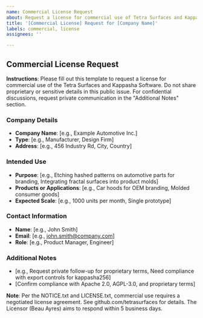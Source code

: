 ```yaml
---
name: Commercial License Request
about: Request a license for commercial use of Tetra Surfaces and Kappasha Software
title: '[Commercial License] Request for [Company Name]'
labels: commercial, license
assignees: ''

---
```


## Commercial License Request

**Instructions**: Please fill out this template to request a license for commercial use of the Tetra Surfaces and Kappasha Software. Do not share proprietary or sensitive details in this public issue. For confidential discussions, request private communication in the "Additional Notes" section.

### Company Details
- **Company Name**: [e.g., Example Automotive Inc.]
- **Type**: [e.g., Manufacturer, Design Firm]
- **Address**: [e.g., 456 Industry Rd, City, Country]

### Intended Use
- **Purpose**: [e.g., Etching hashed patterns on automotive parts for branding, Integrating fractal surfaces into product molds]
- **Products or Applications**: [e.g., Car hoods for OEM branding, Molded consumer goods]
- **Expected Scale**: [e.g., 1000 units per month, Single prototype]

### Contact Information
- **Name**: [e.g., John Smith]
- **Email**: [e.g., john.smith@company.com]
- **Role**: [e.g., Product Manager, Engineer]

### Additional Notes
- [e.g., Request private follow-up for proprietary terms, Need compliance with export controls for kappasha256]
- [Confirm compliance with Apache 2.0, AGPL-3.0, and proprietary terms]

**Note**: Per the NOTICE.txt and LICENSE.txt, commercial use requires a negotiated license agreement. See github.com/tetrasurfaces for details. The Licensor (Beau Ayres) aims to respond within 5 business days.
